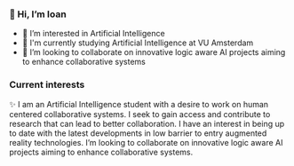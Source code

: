 ### 👋 Hi, I’m Ioan 
- 👀 I’m interested in Artificial Intelligence 
- 🌱 I'm currently studying Artificial Intelligence at VU Amsterdam 
- 💞️ I’m looking to collaborate on innovative logic aware AI projects aiming to enhance collaborative systems 

### Current interests 
✨ I am an Artificial Intelligence student with a desire to work on human 
centered collaborative systems. I seek to gain access and contribute to 
research that can lead to better collaboration. I have an interest in being 
up to date with the latest developments in low barrier to entry augmented 
reality technologies. I’m looking to collaborate on innovative logic aware 
AI projects aiming to enhance collaborative systems. 
